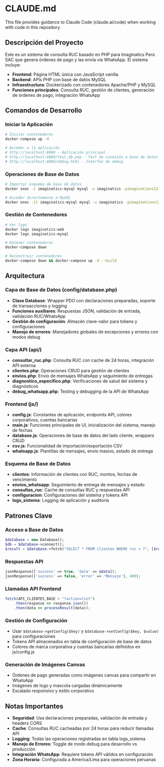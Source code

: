 # CLAUDE.md

This file provides guidance to Claude Code (claude.ai/code) when working with code in this repository.

## Descripción del Proyecto

Este es un sistema de consulta RUC basado en PHP para Imaginatics Perú SAC que genera órdenes de pago y las envía vía WhatsApp. El sistema incluye:

- **Frontend**: Página HTML única con JavaScript vanilla
- **Backend**: APIs PHP con base de datos MySQL
- **Infraestructura**: Dockerizado con contenedores Apache/PHP y MySQL
- **Funciones principales**: Consulta RUC, gestión de clientes, generación de órdenes de pago, integración WhatsApp

## Comandos de Desarrollo

### Iniciar la Aplicación
```bash
# Iniciar contenedores
docker-compose up -d

# Acceder a la aplicación
# http://localhost:8080 - Aplicación principal
# http://localhost:8080/test_db.php - Test de conexión a base de datos
# http://localhost:8080/debug.html - Interfaz de debug
```

### Operaciones de Base de Datos
```bash
# Importar esquema de base de datos
docker exec -i imaginatics-mysql mysql -u imaginatics -pimaginations123 imaginatics_ruc < database.sql

# Acceder directamente a MySQL
docker exec -it imaginatics-mysql mysql -u imaginatics -pimaginations123 imaginatics_ruc
```

### Gestión de Contenedores
```bash
# Ver logs
docker logs imaginatics-web
docker logs imaginatics-mysql

# Detener contenedores
docker-compose down

# Reconstruir contenedores
docker-compose down && docker-compose up -d --build
```

## Arquitectura

### Capa de Base de Datos (config/database.php)
- **Clase Database**: Wrapper PDO con declaraciones preparadas, soporte de transacciones y logging
- **Funciones auxiliares**: Respuestas JSON, validación de entrada, validación RUC/WhatsApp
- **Gestión de configuración**: Almacén clave-valor para tokens y configuraciones
- **Manejo de errores**: Manejadores globales de excepciones y errores con modos debug

### Capa API (api/)
- **consultar_ruc.php**: Consulta RUC con cache de 24 horas, integración API externa
- **clientes.php**: Operaciones CRUD para gestión de clientes
- **envios.php**: Envío de mensajes WhatsApp y seguimiento de entregas
- **diagnostico_especifico.php**: Verificaciones de salud del sistema y diagnósticos
- **debug_whatsapp.php**: Testing y debugging de la API de WhatsApp

### Frontend (js/)
- **config.js**: Constantes de aplicación, endpoints API, colores corporativos, cuentas bancarias
- **main.js**: Funciones principales de UI, inicialización del sistema, manejo de fechas
- **database.js**: Operaciones de base de datos del lado cliente, wrappers CRUD
- **csv.js**: Funcionalidad de importación/exportación CSV
- **whatsapp.js**: Plantillas de mensajes, envío masivo, estado de entrega

### Esquema de Base de Datos
- **clientes**: Información de clientes con RUC, montos, fechas de vencimiento
- **envios_whatsapp**: Seguimiento de entrega de mensajes y estado
- **consultas_ruc**: Cache de consultas RUC y respuestas API
- **configuracion**: Configuraciones del sistema y tokens API
- **logs_sistema**: Logging de aplicación y auditoría

## Patrones Clave

### Acceso a Base de Datos
```php
$database = new Database();
$db = $database->connect();
$result = $database->fetch("SELECT * FROM clientes WHERE ruc = ?", [$ruc]);
```

### Respuestas API
```php
jsonResponse(['success' => true, 'data' => $data]);
jsonResponse(['success' => false, 'error' => 'Mensaje'], 400);
```

### Llamadas API Frontend
```javascript
fetch(API_CLIENTES_BASE + "?action=list")
    .then(response => response.json())
    .then(data => processResult(data));
```

### Gestión de Configuración
- Usar `$database->getConfig($key)` y `$database->setConfig($key, $value)` para configuraciones
- Tokens API almacenados en tabla de configuración de base de datos
- Colores de marca corporativa y cuentas bancarias definidos en js/config.js

### Generación de Imágenes Canvas
- Órdenes de pago generadas como imágenes canvas para compartir en WhatsApp
- Imágenes de logo y mascota cargadas dinámicamente
- Escalado responsivo y estilo corporativo

## Notas Importantes

- **Seguridad**: Usa declaraciones preparadas, validación de entrada y headers CORS
- **Cache**: Consultas RUC cacheadas por 24 horas para reducir llamadas API
- **Logging**: Todas las operaciones registradas en tabla logs_sistema
- **Manejo de Errores**: Toggle de modo debug para desarrollo vs producción
- **Integración WhatsApp**: Requiere tokens API válidos en configuración
- **Zona Horaria**: Configurada a America/Lima para operaciones peruanas